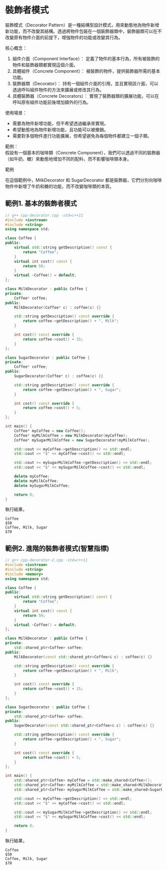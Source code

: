 # 裝飾者模式
裝飾模式（Decorator Pattern）是一種結構型設計模式，用來動態地為物件新增新功能，而不改變其結構。透過將物件包裝在一個裝飾器類中，裝飾器類可以在不改變原有物件介面的前提下，增強物件的功能或改變其行為。  

核心概念：  
1. 組件介面（Component Interface）： 定義了物件的基本行為，所有被裝飾的物件和裝飾器類都實現這個介面。  
2. 具體組件（Concrete Component）： 被裝飾的物件，提供裝飾器所需的基本功能。  
3. 裝飾器類（Decorator）： 持有一個組件介面的引用，並且實現該介面，可以透過呼叫組件物件的方法來擴展或修改其行為。  
4. 具體裝飾器（Concrete Decorators）： 實現了裝飾器類的擴展功能，可以在呼叫原有組件功能前後增加額外的行為。  

使用場景：  
- 需要為物件新增功能，但不希望透過繼承來實現。  
- 希望動態地為物件新增功能，且功能可以被撤銷。  
- 需要對多個物件進行功能擴展，但希望避免為每個物件都建立一個子類。  

範例：  
假設有一個基本的咖啡類（Concrete Component），我們可以透過不同的裝飾器（如牛奶、糖）來動態地增加不同的配料，而不影響咖啡類本身。  

範例  

在這個範例中，MilkDecorator 和 SugarDecorator 都是裝飾器，它們分別向咖啡物件中新增了牛奶和糖的功能，而不改變咖啡類的本質。  

## 範例1. 基本的裝飾者模式
  
```cpp cpp-decorator.cpp
// g++ cpp-decorator.cpp -std=c++11
#include <iostream>
#include <string>
using namespace std;

class Coffee {
public:
    virtual std::string getDescription() const {
        return "Coffee";
    }
    virtual int cost() const {
        return 50;
    }
    virtual ~Coffee() = default;
};

class MilkDecorator : public Coffee {
private:
    Coffee* coffee;
public:
    MilkDecorator(Coffee* c) : coffee(c) {}

    std::string getDescription() const override {
        return coffee->getDescription() + ", Milk";
    }

    int cost() const override {
        return coffee->cost() + 15;
    }
};

class SugarDecorator : public Coffee {
private:
    Coffee* coffee;
public:
    SugarDecorator(Coffee* c) : coffee(c) {}

    std::string getDescription() const override {
        return coffee->getDescription() + ", Sugar";
    }

    int cost() const override {
        return coffee->cost() + 5;
    }
};

int main() {
    Coffee* myCoffee = new Coffee();
    Coffee* myMilkCoffee = new MilkDecorator(myCoffee);
    Coffee* mySugarMilkCoffee = new SugarDecorator(myMilkCoffee);

    std::cout << myCoffee->getDescription() << std::endl;
    std::cout << "$" << myCoffee->cost() << std::endl;

    std::cout << mySugarMilkCoffee->getDescription() << std::endl;
    std::cout << "$" << mySugarMilkCoffee->cost() << std::endl;

    delete myCoffee;
    delete myMilkCoffee;
    delete mySugarMilkCoffee;

    return 0;
}
```

執行結果，  
```
Coffee
$50
Coffee, Milk, Sugar
$70
```

## 範例2. 進階的裝飾者模式(智慧指標)

```cpp cpp-decorator-2.cpp
// g++ cpp-decorator-2.cpp -std=c++11
#include <iostream>
#include <string>
#include <memory>
using namespace std;

class Coffee {
public:
    virtual std::string getDescription() const {
        return "Coffee";
    }
    virtual int cost() const {
        return 50;
    }
    virtual ~Coffee() = default;
};

class MilkDecorator : public Coffee {
private:
    std::shared_ptr<Coffee> coffee;
public:
    MilkDecorator(const std::shared_ptr<Coffee>& c) : coffee(c) {}

    std::string getDescription() const override {
        return coffee->getDescription() + ", Milk";
    }

    int cost() const override {
        return coffee->cost() + 15;
    }
};

class SugarDecorator : public Coffee {
private:
    std::shared_ptr<Coffee> coffee;
public:
    SugarDecorator(const std::shared_ptr<Coffee>& c) : coffee(c) {}

    std::string getDescription() const override {
        return coffee->getDescription() + ", Sugar";
    }

    int cost() const override {
        return coffee->cost() + 5;
    }
};

int main() {
    std::shared_ptr<Coffee> myCoffee = std::make_shared<Coffee>();
    std::shared_ptr<Coffee> myMilkCoffee = std::make_shared<MilkDecorator>(myCoffee);
    std::shared_ptr<Coffee> mySugarMilkCoffee = std::make_shared<SugarDecorator>(myMilkCoffee);

    std::cout << myCoffee->getDescription() << std::endl;
    std::cout << "$" << myCoffee->cost() << std::endl;

    std::cout << mySugarMilkCoffee->getDescription() << std::endl;
    std::cout << "$" << mySugarMilkCoffee->cost() << std::endl;

    return 0;
}
```

執行結果，  
```
Coffee
$50
Coffee, Milk, Sugar
$70
```
